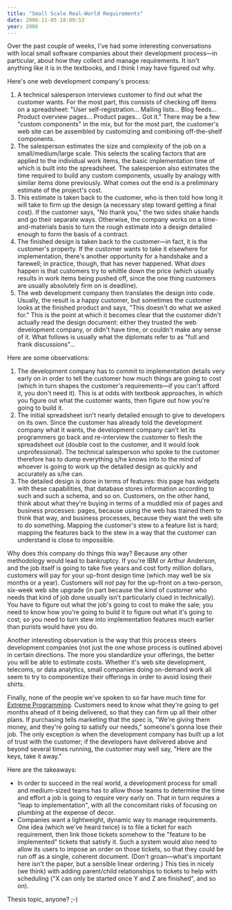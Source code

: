```yaml
---
title: "Small Scale Real-World Requirements"
date: 2006-11-05 18:09:53
year: 2006
---
```

Over the past couple of weeks, I've had some interesting conversations with local small software companies about their development process—in particular, about how they collect and manage requirements.  It isn't anything like it is in the textbooks, and I think I may have figured out why.

Here's one web development company's process:
<ol>
  <li>A technical salesperson interviews customer to find out what the customer wants.  For the most part, this consists of checking off items on a spreadsheet: "User self-registration… Mailing lists… Blog feeds… Product overview pages… Product pages…  Got it."  There may be a few "custom components" in the mix, but for the most part, the customer's web site can be assembled by customizing and combining off-the-shelf components.</li>
  <li>The salesperson estimates the size and complexity of the job on a small/medium/large scale.  This selects the scaling factors that are applied to the individual work items, the basic implementation time of which is built into the spreadsheet.  The salesperson also estimates the time required to build any custom components, usually by analogy with similar items done previously.  What comes out the end is a preliminary estimate of the project's cost.</li>
  <li>This estimate is taken back to the customer, who is then told how long it will take to firm up the design (a necessary step toward getting a final cost).  If the customer says, "No thank you," the two sides shake hands and go their separate ways.  Otherwise, the company works on a time-and-materials basis to turn the rough estimate into a design detailed enough to form the basis of a contract.</li>
  <li>The finished design is taken back to the customer—in fact, it is the customer's property.  If the customer wants to take it elsewhere for implementation, there's another opportunity for a handshake and a farewell; in practice, though, that has never happened.  What <em>does</em> happen is that customers try to whittle down the price (which usually results in work items being pushed off, since the one thing customers are usually absolutely firm on is deadline).</li>
  <li>The web development company then translates the design into code. Usually, the result is a happy customer, but sometimes the customer looks at the finished product and says, "This doesn't do what we asked for."  This is the point at which it becomes clear that the customer didn't actually read the design document: either they trusted the web development company, or didn't have time, or couldn't make any sense of it.  What follows is usually what the diplomats refer to as "full and frank discussions"…</li>
</ol>
Here are some observations:
<ol>
  <li>The development company has to commit to implementation details very early on in order to tell the customer how much things are going to cost (which in turn shapes the customer's requirements—if you can't afford it, you don't need it).  This is at odds with textbook approaches, in which you figure out what the customer wants, then figure out how you're going to build it.</li>
  <li>The initial spreadsheet isn't nearly detailed enough to give to developers on its own.  Since the customer has already told the development company what it wants, the development company can't let its programmers go back and re-interview the customer to flesh the spreadsheet out (double cost to the customer, and it would look unprofessional).  The technical salesperson who spoke to the customer therefore has to dump everything s/he knows into to the mind of whoever is going to work up the detailed design as quickly and accurately as s/he can.</li>
  <li>The detailed design is done in terms of features: this page has widgets with these capabilities, that database stores information according to such and such a schema, and so on.  Customers, on the other hand, think about what they're buying in terms of a muddled mix of pages and business processes: pages, because using the web has trained them to think that way, and business processes, because they want the web site to <em>do</em> something.  Mapping the customer's stew to a feature list is hard; mapping the features back to the stew in a way that the customer can understand is close to impossible.</li>
</ol>
Why does this company do things this way?  Because any other methodology would lead to bankruptcy.  If you're IBM or Arthur Anderson, and the job itself is going to take five years and cost forty million dollars, customers will pay for your up-front design time (which may well be six months or a year).  Customers will <em>not</em> pay for the up-front on a two-person, six-week web site upgrade (in part because the kind of customer who needs that kind of job done usually isn't particularly clued in technically).  You have to figure out what the job's going to cost to make the sale; you need to know how you're going to build it to figure out what it's going to cost; so you need to turn stew into implementation features much earlier than purists would have you do.

Another interesting observation is the way that this process steers development companies (not just the one whose process is outlined above) in certain directions.  The more you standardize your offerings, the better you will be able to estimate costs.  Whether it's web site development, telecoms, or data analytics, small companies doing on-demand work all seem to try to componentize their offerings in order to avoid losing their shirts.

Finally, none of the people we've spoken to so far have much time for <a href="http://www.extremeprogramming.org">Extreme Programming</a>.  Customers need to know what they're going to get months ahead of it being delivered, so that they can firm up all their other plans.  If purchasing tells marketing that the spec is, "We're giving them money, and they're going to satisfy our needs," someone's gonna lose their job.  The only exception is when the development company has built up a lot of trust with the customer; if the developers have delivered above and beyond several times running, the customer may well say, "Here are the keys, take it away."

Here are the takeaways:
<ul>
  <li>In order to succeed in the real world, a development process for small and medium-sized teams has to allow those teams to determine the time and effort a job is going to require very early on.  That in turn requires a "leap to implementation", with all the concomitant risks of focusing on plumbing at the expense of decor.</li>
  <li>Companies want a lightweight, dynamic way to manage requirements. One idea (which we've heard twice) is to file a ticket for each requirement, then link those tickets somehow to the "feature to be implemented" tickets that satisfy it.  Such a system would also need to allow its users to impose an order on those tickets, so that they could be run off as a single, coherent document.  (Don't groan—what's important here isn't the paper, but a sensible linear ordering.)  This ties in nicely (we think) with adding parent/child relationships to tickets to help with scheduling ("X can only be started once Y and Z are finished", and so on).</li>
</ul>
Thesis topic, anyone? ;-)
